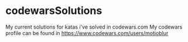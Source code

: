 # codewarsSolutions
My current solutions for katas i've solved in codewars.com
My codewars profile can be found in https://www.codewars.com/users/motioblur
